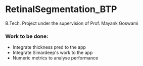 # RetinalSegmentation_BTP
B.Tech. Project under the supervision of Prof. Mayank Goswami


### Work to be done:
- Integrate thickness pred to the app
- Integrate Simardeep's work to the app
- Numeric metrics to analyse performance
